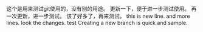 这个是用来测试git使用的，没有别的用途。
更新一下，便于进一步测试使用。
再一次更新，进一步测试。
该了好多了，再来测试。
this is new line.
and more lines.
look the changes.
test
Creating a new branch is quick and sample.
